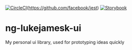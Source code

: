 [![CircleCI](https://circleci.com/gh/lukejamesk/ng-lukejamesk-ui/tree/main.svg?style=svg)](https://circleci.com/gh/lukejamesk/ng-lukejamesk-ui/tree/main)(https://github.com/facebook/jest) [![Storybook](https://github.com/storybookjs/brand/blob/master/badge/badge-storybook.svg)](https://213-152932731-gh.circle-artifacts.com/0/build-storybook/index.html)

# ng-lukejamesk-ui

My personal ui library, used for prototyping ideas quickly
